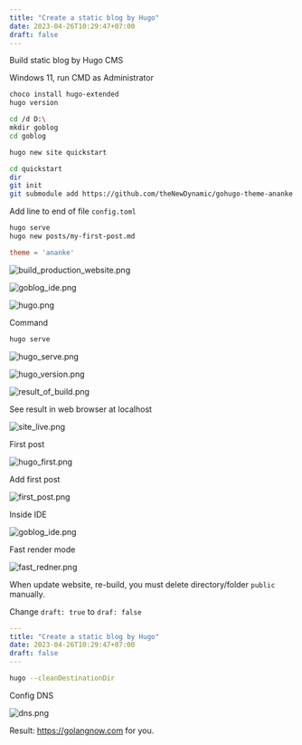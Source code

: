 ```yaml
---
title: "Create a static blog by Hugo"
date: 2023-04-26T10:29:47+07:00
draft: false
---
```


Build static blog by Hugo CMS

Windows 11, run CMD as Administrator

```bash
choco install hugo-extended
hugo version

cd /d D:\
mkdir goblog
cd goblog

hugo new site quickstart

cd quickstart
dir
git init
git submodule add https://github.com/theNewDynamic/gohugo-theme-ananke themes/ananke
```

Add line to end of file `config.toml`

```bash
hugo serve
hugo new posts/my-first-post.md
```

```toml
theme = 'ananke'
```

![build_production_website.png](/img/vy_hugo/build_production_website.png)

![goblog_ide.png](/img/vy_hugo/goblog_ide.png)

![hugo.png](/img/vy_hugo/hugo.png)

Command

```bash
hugo serve
```

![hugo_serve.png](/img/vy_hugo/hugo_serve.png)

![hugo_version.png](/img/vy_hugo/hugo_version.png)

![result_of_build.png](/img/vy_hugo/result_of_build.png)

See result in web browser at localhost

![site_live.png](/img/vy_hugo/site_live.png)

First post

![hugo_first.png](/img/vy_hugo/hugo_first.png)

Add first post

![first_post.png](/img/vy_hugo/first_post.png)

Inside IDE

![goblog_ide.png](/img/vy_hugo/goblog_ide.png)

Fast render mode

![fast_redner.png](/img/vy_hugo/fast_redner.png)

When update website, re-build, you must delete directory/folder `public` manually.

Change `draft: true` to `draf: false`

```yaml
---
title: "Create a static blog by Hugo"
date: 2023-04-26T10:29:47+07:00
draft: false
---
```

```bash
hugo --cleanDestinationDir
```

Config DNS

![dns.png](/img/vy_hugo/dns.png)

Result: https://golangnow.com for you.